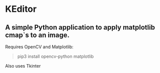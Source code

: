 # KEditor
## A simple Python application to apply matplotlib cmap`s to an image.

Requires OpenCV and Matplotlib:
>pip3 install opencv-python matplotlib

Also uses Tkinter
